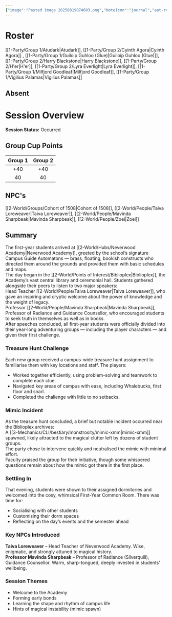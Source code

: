 ```yaml
---
{"image":"Pasted image 20250819074603.png","NoteIcon":"journal","aat-render-enabled":true,"fc-category":["Main Story"],"fc-display-name":"Orientation Day","sessionstatus":"Occurred","type":"Session Journal","sessionDate":"2025-07-12","players":8,"OneLiner":"Settling in & Scavenger Hunt","timelines":["journal"],"tags":["journal","#Category/Journal"],"obsidianUIMode":"preview","sessionRoster":["[[1-Party/Group 1/Atudark.md|Atudark]]","[[1-Party/Group 2/Cyinth Agora.md|Cyinth Agora]]","[[1-Party/Group 1/Guiloip Guhloo (Glue).md|Guiloip Guhloo (Glue)]]","[[1-Party/Group 2/Harry Blackstone.md|Harry Blackstone]]","[[1-Party/Group 2/H'er.md|H'er]]","[[1-Party/Group 2/Lyra Everlight.md|Lyra Everlight]]","[[1-Party/Group 1/Milfjord Goodleaf.md|Milfjord Goodleaf]]","[[1-Party/Group 1/Vigilius Palamas.md|Vigilius Palamas]]"],"sessionAbsent":null,"sessionNPC":["[[2-World/Groups/Cohort of 1508.md|Cohort of 1508]]","[[2-World/People/Taiva Loreweaver.md|Taiva Loreweaver]]","[[2-World/People/Mavinda Sharpbeak.md|Mavinda Sharpbeak]]","[[2-World/People/Zoei.md|Zoei]]"],"dg-publish":true,"dg-path":"Session Journals/2025-07-12 - Orientation Day.md","permalink":"/session-journals/2025-07-12-orientation-day/","dgPassFrontmatter":true,"updated":"2025-09-28T18:18:36.000+01:00"}
---
```



# Roster 



[[1-Party/Group 1/Atudark\|Atudark]], [[1-Party/Group 2/Cyinth Agora\|Cyinth Agora]] , [[1-Party/Group 1/Guiloip Guhloo (Glue)\|Guiloip Guhloo (Glue)]], [[1-Party/Group 2/Harry Blackstone\|Harry Blackstone]], [[1-Party/Group 2/H'er\|H'er]], [[1-Party/Group 2/Lyra Everlight\|Lyra Everlight]], [[1-Party/Group 1/Milfjord Goodleaf\|Milfjord Goodleaf]], [[1-Party/Group 1/Vigilius Palamas\|Vigilius Palamas]]
 

## Absent




 

# Session Overview


**Session Status:**  Occurred

## Group Cup Points

| Group 1 | Group 2 |
| :-----: | :-----: |
|   +40   |   +40   |
|   40    |   40    |

## NPC's

[[2-World/Groups/Cohort of 1508\|Cohort of 1508]], [[2-World/People/Taiva Loreweaver\|Taiva Loreweaver]], [[2-World/People/Mavinda Sharpbeak\|Mavinda Sharpbeak]], [[2-World/People/Zoei\|Zoei]]

## Summary
The first-year students arrived at [[2-World/Hubs/Neverwood Academy\|Neverwood Academy]], greeted by the school’s signature Campus Guide Automatons — brass, floating, bookish constructs who directed them around the grounds and provided them with basic schedules and maps.  
The day began in the [[2-World/Points of Interest/Biblioplex\|Biblioplex]], the Academy’s vast central library and ceremonial hall. Students gathered alongside their peers to listen to two major speakers:  
Head Teacher [[2-World/People/Taiva Loreweaver\|Taiva Loreweaver]], who gave an inspiring and cryptic welcome about the power of knowledge and the weight of legacy.  
Professor [[2-World/People/Mavinda Sharpbeak\|Mavinda Sharpbeak]], Professor of Radiance and Guidance Counsellor, who encouraged students to seek truth in themselves as well as in books.  
After speeches concluded, all first-year students were officially divided into their year-long adventuring groups — including the player characters — and given their first challenge.

### Treasure Hunt Challenge

Each new group received a campus-wide treasure hunt assignment to familiarise them with key locations and staff. The players:

* Worked together efficiently, using problem-solving and teamwork to complete each clue.  
* Navigated key areas of campus with ease, including Whalebucks, first floor and snarl.  
* Completed the challenge with little to no setbacks.

### Mimic Incident

As the treasure hunt concluded, a brief but notable incident occurred near the Biblioplex archives:  
A [[3-Mechanics/CLI/bestiary/monstrosity/mimic-xmm\|mimic-xmm]] spawned, likely attracted to the magical clutter left by dozens of student groups.  
The party chose to intervene quickly and neutralised the mimic with minimal effort.  
Faculty praised the group for their initiative, though some whispered questions remain about how the mimic got there in the first place.

### Settling In

That evening, students were shown to their assigned dormitories and welcomed into the cosy, whimsical First-Year Common Room. There was time for:

* Socialising with other students  
* Customising their dorm spaces  
* Reflecting on the day’s events and the semester ahead

### Key NPCs Introduced

**Taiva Loreweaver** – Head Teacher of Neverwood Academy. Wise, enigmatic, and strongly attuned to magical history.  
**Professor Mavinda Sharpbeak** – Professor of Radiance (Silverquill), Guidance Counsellor. Warm, sharp-tongued, deeply invested in students' wellbeing.

### Session Themes

* Welcome to the Academy  
* Forming early bonds  
* Learning the shape and rhythm of campus life  
* Hints of magical instability (mimic spawn)